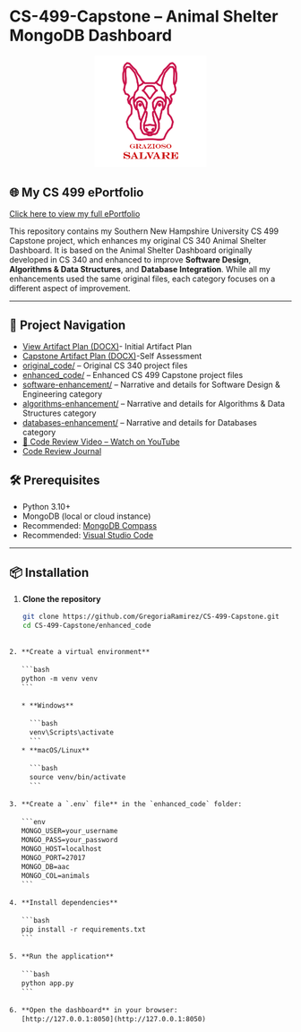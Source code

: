 # CS-499-Capstone – Animal Shelter MongoDB Dashboard

<p align="center">
  <img src="data/Grazioso%20Salvare%20Logo.png" alt="Grazioso Salvare Logo" width="200">
</p>

## 🌐 My CS 499 ePortfolio  
[Click here to view my full ePortfolio](https://gregoriaramirez.github.io/)  

This repository contains my Southern New Hampshire University CS 499 Capstone project, which enhances my original CS 340 Animal Shelter Dashboard. 
It is based on the Animal Shelter Dashboard originally developed in CS 340 and enhanced to improve **Software Design**, **Algorithms & Data Structures**, and **Database Integration**. While all my enhancements used the same original files, each category focuses on a different aspect of improvement.

---

## 📂 Project Navigation
- [View Artifact Plan (DOCX)](https://github.com/GregoriaRamirez/CS-499-Capstone/blob/main/narratives/artifact_plan.docx)- Initial Artifact Plan
- [Capstone Artifact Plan (DOCX)](https://github.com/GregoriaRamirez/CS-499-Capstone/blob/main/narratives/artifact_plan.docx)-Self Assessment 
- [original\_code/](https://github.com/GregoriaRamirez/CS-499-Capstone/tree/main/original_code) – Original CS 340 project files
- [enhanced\_code/](https://github.com/GregoriaRamirez/CS-499-Capstone/tree/main/enhanced) – Enhanced CS 499 Capstone project files
- [software-enhancement/](https://github.com/GregoriaRamirez/CS-499-Capstone/blob/main/narratives/Software/README.md) – Narrative and details for Software Design & Engineering category  
- [algorithms-enhancement/](https://github.com/GregoriaRamirez/CS-499-Capstone/blob/main/narratives/algorithms/README.md) – Narrative and details for Algorithms & Data Structures category  
- [databases-enhancement/](https://github.com/GregoriaRamirez/CS-499-Capstone/blob/main/narratives/Databases/README.md) – Narrative and details for Databases category  
- [🎥 Code Review Video – Watch on YouTube](https://www.youtube.com/watch?v=DXgBW47WSRQ)
- [Code Review Journal](code_review/code_review_journal.md)



## 🛠️ Prerequisites
- Python 3.10+
- MongoDB (local or cloud instance)
- Recommended: [MongoDB Compass](https://www.mongodb.com/try/download/compass)
- Recommended: [Visual Studio Code](https://code.visualstudio.com/)
---
## 📦 Installation

1. **Clone the repository**  
   ```bash
   git clone https://github.com/GregoriaRamirez/CS-499-Capstone.git
   cd CS-499-Capstone/enhanced_code
````

2. **Create a virtual environment**

   ```bash
   python -m venv venv
   ```

   * **Windows**

     ```bash
     venv\Scripts\activate
     ```
   * **macOS/Linux**

     ```bash
     source venv/bin/activate
     ```

3. **Create a `.env` file** in the `enhanced_code` folder:

   ```env
   MONGO_USER=your_username
   MONGO_PASS=your_password
   MONGO_HOST=localhost
   MONGO_PORT=27017
   MONGO_DB=aac
   MONGO_COL=animals
   ```

4. **Install dependencies**

   ```bash
   pip install -r requirements.txt
   ```

5. **Run the application**

   ```bash
   python app.py
   ```

6. **Open the dashboard** in your browser:
   [http://127.0.0.1:8050](http://127.0.0.1:8050)





